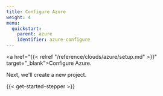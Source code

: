 ```yaml
---
title: Configure Azure
weight: 4
menu:
  quickstart:
    parent: azure
    identifier: azure-configure
---
```


<!-- TODO inline a streamlined version of configuring the cloud here. -->

<a href="{{< relref "/reference/clouds/azure/setup.md" >}}" target="_blank">Configure Azure</a>.

Next, we'll create a new project.

{{< get-started-stepper >}}
